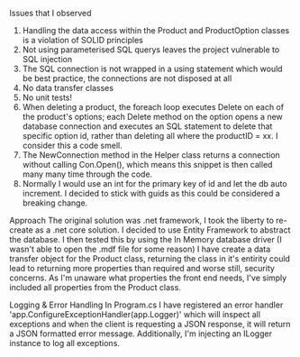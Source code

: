 Issues that I observed
1. Handling the data access within the Product and ProductOption classes is a violation of SOLID principles
2. Not using parameterised SQL querys leaves the project vulnerable to SQL injection
3. The SQL connection is not wrapped in a using statement which would be best practice, the connections are not disposed at all
4. No data transfer classes
5. No unit tests!
6. When deleting a product, the foreach loop executes Delete on each of the product's options; each Delete method on the option opens a new database connection and executes an SQL statement to delete that specific option id, rather than deleting all where the productID = xx. I consider this a code smell.
7. The NewConnection method in the Helper class returns a connection without calling  Con.Open(), which means this snippet is then called many many time through the code.
8. Normally I would use an int for the primary key of id and let the db auto increment. I decided to stick with guids as this could be considered a breaking change.

Approach
The original solution was .net framework, I took the liberty to re-create as a .net core solution.
I decided to use Entity Framework to abstract the database. I then tested this by using the In Memory database driver (I wasn't able to open the .mdf file for some reason)
I have create a data transfer object for the Product class, returning the class in it's entirity could lead to returning more properties than required and worse still, security concerns.
As I'm unaware what properties the front end needs, I've simply included all properties from the Product class.

Logging & Error Handling
In Program.cs I have registered an error handler 'app.ConfigureExceptionHandler(app.Logger)' which will inspect all exceptions and when the client is requesting a JSON response,
it will return a JSON formatted error message. Additionally, I'm injecting an ILogger instance to log all exceptions.
